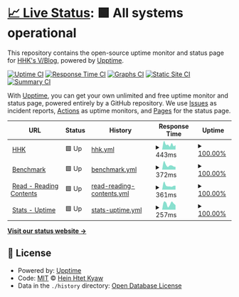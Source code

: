 # [📈 Live Status](https://stats.hhk.my.id): <!--live status--> **🟩 All systems operational**

This repository contains the open-source uptime monitor and status page for [HHK's V/Blog](https://stats.hhk.my.id), powered by [Upptime](https://github.com/upptime/upptime).

[![Uptime CI](https://github.com/hhkmy/stats/workflows/Uptime%20CI/badge.svg)](https://github.com/ksvblog/stats/actions?query=workflow%3A%22Uptime+CI%22)
[![Response Time CI](https://github.com/hhkmy/stats/workflows/Response%20Time%20CI/badge.svg)](https://github.com/ksvblog/stats/actions?query=workflow%3A%22Response+Time+CI%22)
[![Graphs CI](https://github.com/hhkmy/stats/workflows/Graphs%20CI/badge.svg)](https://github.com/ksvblog/stats/actions?query=workflow%3A%22Graphs+CI%22)
[![Static Site CI](https://github.com/hhkmy/stats/workflows/Static%20Site%20CI/badge.svg)](https://github.com/ksvblog/stats/actions?query=workflow%3A%22Static+Site+CI%22)
[![Summary CI](https://github.com/hhkmy/stats/workflows/Summary%20CI/badge.svg)](https://github.com/ksvblog/stats/actions?query=workflow%3A%22Summary+CI%22)

With [Upptime](https://upptime.js.org), you can get your own unlimited and free uptime monitor and status page, powered entirely by a GitHub repository. We use [Issues](https://github.com/hhkmy/stats/issues) as incident reports, [Actions](https://github.com/hhkmy/stats/actions) as uptime monitors, and [Pages](https://stats.hhk.my.id) for the status page.

<!--start: status pages-->
<!-- This summary is generated by Upptime (https://github.com/upptime/upptime) -->
<!-- Do not edit this manually, your changes will be overwritten -->
<!-- prettier-ignore -->
| URL | Status | History | Response Time | Uptime |
| --- | ------ | ------- | ------------- | ------ |
| <img alt="" src="https://raw.githubusercontent.com/ksvblog/stats/master/assets/HHK_KSVBlog.svg" height="13"> [HHK](https://hhk.my.id) | 🟩 Up | [hhk.yml](https://github.com/hhkmy/stats/commits/HEAD/history/hhk.yml) | <details><summary><img alt="Response time graph" src="./graphs/hhk/response-time-week.png" height="20"> 443ms</summary><br><a href="https://stats.hhk.my.id/history/hhk"><img alt="Response time 339" src="https://img.shields.io/endpoint?url=https%3A%2F%2Fraw.githubusercontent.com%2Fhhkmy%2Fstats%2FHEAD%2Fapi%2Fhhk%2Fresponse-time.json"></a><br><a href="https://stats.hhk.my.id/history/hhk"><img alt="24-hour response time 386" src="https://img.shields.io/endpoint?url=https%3A%2F%2Fraw.githubusercontent.com%2Fhhkmy%2Fstats%2FHEAD%2Fapi%2Fhhk%2Fresponse-time-day.json"></a><br><a href="https://stats.hhk.my.id/history/hhk"><img alt="7-day response time 443" src="https://img.shields.io/endpoint?url=https%3A%2F%2Fraw.githubusercontent.com%2Fhhkmy%2Fstats%2FHEAD%2Fapi%2Fhhk%2Fresponse-time-week.json"></a><br><a href="https://stats.hhk.my.id/history/hhk"><img alt="30-day response time 343" src="https://img.shields.io/endpoint?url=https%3A%2F%2Fraw.githubusercontent.com%2Fhhkmy%2Fstats%2FHEAD%2Fapi%2Fhhk%2Fresponse-time-month.json"></a><br><a href="https://stats.hhk.my.id/history/hhk"><img alt="1-year response time 339" src="https://img.shields.io/endpoint?url=https%3A%2F%2Fraw.githubusercontent.com%2Fhhkmy%2Fstats%2FHEAD%2Fapi%2Fhhk%2Fresponse-time-year.json"></a></details> | <details><summary><a href="https://stats.hhk.my.id/history/hhk">100.00%</a></summary><a href="https://stats.hhk.my.id/history/hhk"><img alt="All-time uptime 99.97%" src="https://img.shields.io/endpoint?url=https%3A%2F%2Fraw.githubusercontent.com%2Fhhkmy%2Fstats%2FHEAD%2Fapi%2Fhhk%2Fuptime.json"></a><br><a href="https://stats.hhk.my.id/history/hhk"><img alt="24-hour uptime 100.00%" src="https://img.shields.io/endpoint?url=https%3A%2F%2Fraw.githubusercontent.com%2Fhhkmy%2Fstats%2FHEAD%2Fapi%2Fhhk%2Fuptime-day.json"></a><br><a href="https://stats.hhk.my.id/history/hhk"><img alt="7-day uptime 100.00%" src="https://img.shields.io/endpoint?url=https%3A%2F%2Fraw.githubusercontent.com%2Fhhkmy%2Fstats%2FHEAD%2Fapi%2Fhhk%2Fuptime-week.json"></a><br><a href="https://stats.hhk.my.id/history/hhk"><img alt="30-day uptime 100.00%" src="https://img.shields.io/endpoint?url=https%3A%2F%2Fraw.githubusercontent.com%2Fhhkmy%2Fstats%2FHEAD%2Fapi%2Fhhk%2Fuptime-month.json"></a><br><a href="https://stats.hhk.my.id/history/hhk"><img alt="1-year uptime 99.97%" src="https://img.shields.io/endpoint?url=https%3A%2F%2Fraw.githubusercontent.com%2Fhhkmy%2Fstats%2FHEAD%2Fapi%2Fhhk%2Fuptime-year.json"></a></details>
| <img alt="" src="https://raw.githubusercontent.com/ksvblog/stats/master/assets/Speedlify.svg" height="13"> [Benchmark](https://speedlify.hhk.my.id) | 🟩 Up | [benchmark.yml](https://github.com/hhkmy/stats/commits/HEAD/history/benchmark.yml) | <details><summary><img alt="Response time graph" src="./graphs/benchmark/response-time-week.png" height="20"> 372ms</summary><br><a href="https://stats.hhk.my.id/history/benchmark"><img alt="Response time 350" src="https://img.shields.io/endpoint?url=https%3A%2F%2Fraw.githubusercontent.com%2Fhhkmy%2Fstats%2FHEAD%2Fapi%2Fbenchmark%2Fresponse-time.json"></a><br><a href="https://stats.hhk.my.id/history/benchmark"><img alt="24-hour response time 240" src="https://img.shields.io/endpoint?url=https%3A%2F%2Fraw.githubusercontent.com%2Fhhkmy%2Fstats%2FHEAD%2Fapi%2Fbenchmark%2Fresponse-time-day.json"></a><br><a href="https://stats.hhk.my.id/history/benchmark"><img alt="7-day response time 372" src="https://img.shields.io/endpoint?url=https%3A%2F%2Fraw.githubusercontent.com%2Fhhkmy%2Fstats%2FHEAD%2Fapi%2Fbenchmark%2Fresponse-time-week.json"></a><br><a href="https://stats.hhk.my.id/history/benchmark"><img alt="30-day response time 365" src="https://img.shields.io/endpoint?url=https%3A%2F%2Fraw.githubusercontent.com%2Fhhkmy%2Fstats%2FHEAD%2Fapi%2Fbenchmark%2Fresponse-time-month.json"></a><br><a href="https://stats.hhk.my.id/history/benchmark"><img alt="1-year response time 355" src="https://img.shields.io/endpoint?url=https%3A%2F%2Fraw.githubusercontent.com%2Fhhkmy%2Fstats%2FHEAD%2Fapi%2Fbenchmark%2Fresponse-time-year.json"></a></details> | <details><summary><a href="https://stats.hhk.my.id/history/benchmark">100.00%</a></summary><a href="https://stats.hhk.my.id/history/benchmark"><img alt="All-time uptime 100.00%" src="https://img.shields.io/endpoint?url=https%3A%2F%2Fraw.githubusercontent.com%2Fhhkmy%2Fstats%2FHEAD%2Fapi%2Fbenchmark%2Fuptime.json"></a><br><a href="https://stats.hhk.my.id/history/benchmark"><img alt="24-hour uptime 100.00%" src="https://img.shields.io/endpoint?url=https%3A%2F%2Fraw.githubusercontent.com%2Fhhkmy%2Fstats%2FHEAD%2Fapi%2Fbenchmark%2Fuptime-day.json"></a><br><a href="https://stats.hhk.my.id/history/benchmark"><img alt="7-day uptime 100.00%" src="https://img.shields.io/endpoint?url=https%3A%2F%2Fraw.githubusercontent.com%2Fhhkmy%2Fstats%2FHEAD%2Fapi%2Fbenchmark%2Fuptime-week.json"></a><br><a href="https://stats.hhk.my.id/history/benchmark"><img alt="30-day uptime 99.96%" src="https://img.shields.io/endpoint?url=https%3A%2F%2Fraw.githubusercontent.com%2Fhhkmy%2Fstats%2FHEAD%2Fapi%2Fbenchmark%2Fuptime-month.json"></a><br><a href="https://stats.hhk.my.id/history/benchmark"><img alt="1-year uptime 100.00%" src="https://img.shields.io/endpoint?url=https%3A%2F%2Fraw.githubusercontent.com%2Fhhkmy%2Fstats%2FHEAD%2Fapi%2Fbenchmark%2Fuptime-year.json"></a></details>
| <img alt="" src="https://raw.githubusercontent.com/ksvblog/stats/master/assets/upptime-icon.svg" height="13"> [Read - Reading Contents](https://read.hhk.my.id) | 🟩 Up | [read-reading-contents.yml](https://github.com/hhkmy/stats/commits/HEAD/history/read-reading-contents.yml) | <details><summary><img alt="Response time graph" src="./graphs/read-reading-contents/response-time-week.png" height="20"> 361ms</summary><br><a href="https://stats.hhk.my.id/history/read-reading-contents"><img alt="Response time 272" src="https://img.shields.io/endpoint?url=https%3A%2F%2Fraw.githubusercontent.com%2Fhhkmy%2Fstats%2FHEAD%2Fapi%2Fread-reading-contents%2Fresponse-time.json"></a><br><a href="https://stats.hhk.my.id/history/read-reading-contents"><img alt="24-hour response time 338" src="https://img.shields.io/endpoint?url=https%3A%2F%2Fraw.githubusercontent.com%2Fhhkmy%2Fstats%2FHEAD%2Fapi%2Fread-reading-contents%2Fresponse-time-day.json"></a><br><a href="https://stats.hhk.my.id/history/read-reading-contents"><img alt="7-day response time 361" src="https://img.shields.io/endpoint?url=https%3A%2F%2Fraw.githubusercontent.com%2Fhhkmy%2Fstats%2FHEAD%2Fapi%2Fread-reading-contents%2Fresponse-time-week.json"></a><br><a href="https://stats.hhk.my.id/history/read-reading-contents"><img alt="30-day response time 344" src="https://img.shields.io/endpoint?url=https%3A%2F%2Fraw.githubusercontent.com%2Fhhkmy%2Fstats%2FHEAD%2Fapi%2Fread-reading-contents%2Fresponse-time-month.json"></a><br><a href="https://stats.hhk.my.id/history/read-reading-contents"><img alt="1-year response time 272" src="https://img.shields.io/endpoint?url=https%3A%2F%2Fraw.githubusercontent.com%2Fhhkmy%2Fstats%2FHEAD%2Fapi%2Fread-reading-contents%2Fresponse-time-year.json"></a></details> | <details><summary><a href="https://stats.hhk.my.id/history/read-reading-contents">100.00%</a></summary><a href="https://stats.hhk.my.id/history/read-reading-contents"><img alt="All-time uptime 4.94%" src="https://img.shields.io/endpoint?url=https%3A%2F%2Fraw.githubusercontent.com%2Fhhkmy%2Fstats%2FHEAD%2Fapi%2Fread-reading-contents%2Fuptime.json"></a><br><a href="https://stats.hhk.my.id/history/read-reading-contents"><img alt="24-hour uptime 100.00%" src="https://img.shields.io/endpoint?url=https%3A%2F%2Fraw.githubusercontent.com%2Fhhkmy%2Fstats%2FHEAD%2Fapi%2Fread-reading-contents%2Fuptime-day.json"></a><br><a href="https://stats.hhk.my.id/history/read-reading-contents"><img alt="7-day uptime 100.00%" src="https://img.shields.io/endpoint?url=https%3A%2F%2Fraw.githubusercontent.com%2Fhhkmy%2Fstats%2FHEAD%2Fapi%2Fread-reading-contents%2Fuptime-week.json"></a><br><a href="https://stats.hhk.my.id/history/read-reading-contents"><img alt="30-day uptime 29.89%" src="https://img.shields.io/endpoint?url=https%3A%2F%2Fraw.githubusercontent.com%2Fhhkmy%2Fstats%2FHEAD%2Fapi%2Fread-reading-contents%2Fuptime-month.json"></a><br><a href="https://stats.hhk.my.id/history/read-reading-contents"><img alt="1-year uptime 4.94%" src="https://img.shields.io/endpoint?url=https%3A%2F%2Fraw.githubusercontent.com%2Fhhkmy%2Fstats%2FHEAD%2Fapi%2Fread-reading-contents%2Fuptime-year.json"></a></details>
| <img alt="" src="https://raw.githubusercontent.com/ksvblog/stats/master/assets/upptime-icon.svg" height="13"> [Stats - Uptime](https://stats.hhk.my.id) | 🟩 Up | [stats-uptime.yml](https://github.com/hhkmy/stats/commits/HEAD/history/stats-uptime.yml) | <details><summary><img alt="Response time graph" src="./graphs/stats-uptime/response-time-week.png" height="20"> 257ms</summary><br><a href="https://stats.hhk.my.id/history/stats-uptime"><img alt="Response time 267" src="https://img.shields.io/endpoint?url=https%3A%2F%2Fraw.githubusercontent.com%2Fhhkmy%2Fstats%2FHEAD%2Fapi%2Fstats-uptime%2Fresponse-time.json"></a><br><a href="https://stats.hhk.my.id/history/stats-uptime"><img alt="24-hour response time 198" src="https://img.shields.io/endpoint?url=https%3A%2F%2Fraw.githubusercontent.com%2Fhhkmy%2Fstats%2FHEAD%2Fapi%2Fstats-uptime%2Fresponse-time-day.json"></a><br><a href="https://stats.hhk.my.id/history/stats-uptime"><img alt="7-day response time 257" src="https://img.shields.io/endpoint?url=https%3A%2F%2Fraw.githubusercontent.com%2Fhhkmy%2Fstats%2FHEAD%2Fapi%2Fstats-uptime%2Fresponse-time-week.json"></a><br><a href="https://stats.hhk.my.id/history/stats-uptime"><img alt="30-day response time 235" src="https://img.shields.io/endpoint?url=https%3A%2F%2Fraw.githubusercontent.com%2Fhhkmy%2Fstats%2FHEAD%2Fapi%2Fstats-uptime%2Fresponse-time-month.json"></a><br><a href="https://stats.hhk.my.id/history/stats-uptime"><img alt="1-year response time 267" src="https://img.shields.io/endpoint?url=https%3A%2F%2Fraw.githubusercontent.com%2Fhhkmy%2Fstats%2FHEAD%2Fapi%2Fstats-uptime%2Fresponse-time-year.json"></a></details> | <details><summary><a href="https://stats.hhk.my.id/history/stats-uptime">100.00%</a></summary><a href="https://stats.hhk.my.id/history/stats-uptime"><img alt="All-time uptime 98.32%" src="https://img.shields.io/endpoint?url=https%3A%2F%2Fraw.githubusercontent.com%2Fhhkmy%2Fstats%2FHEAD%2Fapi%2Fstats-uptime%2Fuptime.json"></a><br><a href="https://stats.hhk.my.id/history/stats-uptime"><img alt="24-hour uptime 100.00%" src="https://img.shields.io/endpoint?url=https%3A%2F%2Fraw.githubusercontent.com%2Fhhkmy%2Fstats%2FHEAD%2Fapi%2Fstats-uptime%2Fuptime-day.json"></a><br><a href="https://stats.hhk.my.id/history/stats-uptime"><img alt="7-day uptime 100.00%" src="https://img.shields.io/endpoint?url=https%3A%2F%2Fraw.githubusercontent.com%2Fhhkmy%2Fstats%2FHEAD%2Fapi%2Fstats-uptime%2Fuptime-week.json"></a><br><a href="https://stats.hhk.my.id/history/stats-uptime"><img alt="30-day uptime 89.18%" src="https://img.shields.io/endpoint?url=https%3A%2F%2Fraw.githubusercontent.com%2Fhhkmy%2Fstats%2FHEAD%2Fapi%2Fstats-uptime%2Fuptime-month.json"></a><br><a href="https://stats.hhk.my.id/history/stats-uptime"><img alt="1-year uptime 98.32%" src="https://img.shields.io/endpoint?url=https%3A%2F%2Fraw.githubusercontent.com%2Fhhkmy%2Fstats%2FHEAD%2Fapi%2Fstats-uptime%2Fuptime-year.json"></a></details>

<!--end: status pages-->

[**Visit our status website →**](https://stats.hhk.my.id)

## 📄 License

- Powered by: [Upptime](https://github.com/upptime/upptime)
- Code: [MIT](./LICENSE) © [Hein Htet Kyaw](https://ksvblog.site)
- Data in the `./history` directory: [Open Database License](https://opendatacommons.org/licenses/odbl/1-0/)
